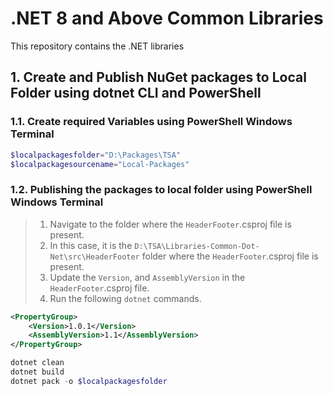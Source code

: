 # .NET 8 and Above Common Libraries

This repository contains the .NET libraries

## 1. Create and Publish NuGet packages to Local Folder using dotnet CLI and PowerShell

### 1.1. Create required Variables using PowerShell Windows Terminal

```powershell
$localpackagesfolder="D:\Packages\TSA"
$localpackagesourcename="Local-Packages"
```

### 1.2. Publishing the packages to local folder using PowerShell Windows Terminal

> 1. Navigate to the folder where the `HeaderFooter`.csproj file is present.
> 1. In this case, it is the `D:\TSA\Libraries-Common-Dot-Net\src\HeaderFooter` folder where the `HeaderFooter`.csproj file is present.
> 1. Update the `Version`, and `AssemblyVersion` in the `HeaderFooter`.csproj file.
> 1. Run the following `dotnet` commands.

```xml
<PropertyGroup>
    <Version>1.0.1</Version>
    <AssemblyVersion>1.1</AssemblyVersion>
</PropertyGroup>
```

```powershell
dotnet clean
dotnet build
dotnet pack -o $localpackagesfolder
```
